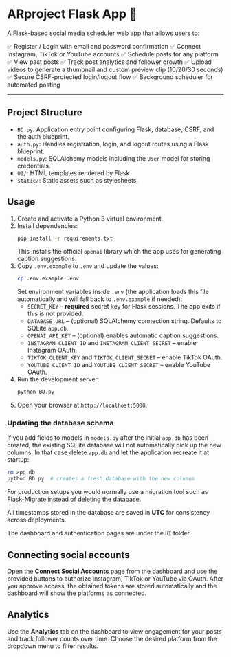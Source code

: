 # ARproject Flask App 🚀

A Flask-based social media scheduler web app that allows users to:

✅ Register / Login with email and password confirmation
✅ Connect Instagram, TikTok or YouTube accounts
✅ Schedule posts for any platform
✅ View past posts
✅ Track post analytics and follower growth
✅ Upload videos to generate a thumbnail and custom preview clip (10/20/30 seconds)
✅ Secure CSRF-protected login/logout flow
✅ Background scheduler for automated posting

---

## Project Structure

- `BD.py`: Application entry point configuring Flask, database, CSRF, and the auth blueprint.
- `auth.py`: Handles registration, login, and logout routes using a Flask blueprint.
- `models.py`: SQLAlchemy models including the `User` model for storing credentials.
- `UI/`: HTML templates rendered by Flask.
- `static/`: Static assets such as stylesheets.

## Usage

1. Create and activate a Python 3 virtual environment.
2. Install dependencies:
   ```bash
   pip install -r requirements.txt
   ```
   This installs the official `openai` library which the app uses for generating caption suggestions.
3. Copy `.env.example` to `.env` and update the values:
   ```bash
   cp .env.example .env
   ```
   Set environment variables inside `.env` (the application loads this file automatically and will fall back to `.env.example` if needed):
   - `SECRET_KEY` – **required** secret key for Flask sessions. The app exits if this is not provided.
   - `DATABASE_URL` – (optional) SQLAlchemy connection string. Defaults to SQLite `app.db`.
   - `OPENAI_API_KEY` – (optional) enables automatic caption suggestions.
   - `INSTAGRAM_CLIENT_ID` and `INSTAGRAM_CLIENT_SECRET` – enable Instagram OAuth.
   - `TIKTOK_CLIENT_KEY` and `TIKTOK_CLIENT_SECRET` – enable TikTok OAuth.
   - `YOUTUBE_CLIENT_ID` and `YOUTUBE_CLIENT_SECRET` – enable YouTube OAuth.
4. Run the development server:
   ```bash
   python BD.py
   ```
5. Open your browser at `http://localhost:5000`.

### Updating the database schema

If you add fields to models in `models.py` after the initial `app.db` has been
created, the existing SQLite database will not automatically pick up the new
columns. In that case delete `app.db` and let the application recreate it at
startup:

```bash
rm app.db
python BD.py  # creates a fresh database with the new columns
```

For production setups you would normally use a migration tool such as
[Flask-Migrate](https://flask-migrate.readthedocs.io/) instead of deleting the
database.

All timestamps stored in the database are saved in **UTC** for consistency
across deployments.

The dashboard and authentication pages are under the `UI` folder.

## Connecting social accounts

Open the **Connect Social Accounts** page from the dashboard and use the
provided buttons to authorize Instagram, TikTok or YouTube via OAuth. After you
approve access, the obtained tokens are stored automatically and the dashboard
will show the platforms as connected.

## Analytics

Use the **Analytics** tab on the dashboard to view engagement for your posts and
track follower counts over time. Choose the desired platform from the dropdown
menu to filter results.
